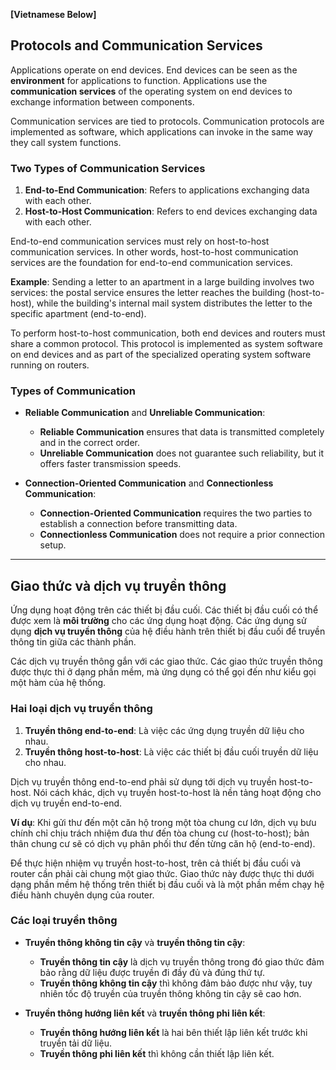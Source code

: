 **[Vietnamese Below]**

## Protocols and Communication Services

Applications operate on end devices. End devices can be seen as the **environment** for applications to function. Applications use the **communication services** of the operating system on end devices to exchange information between components.

Communication services are tied to protocols. Communication protocols are implemented as software, which applications can invoke in the same way they call system functions.

### Two Types of Communication Services

1. **End-to-End Communication**: Refers to applications exchanging data with each other.
2. **Host-to-Host Communication**: Refers to end devices exchanging data with each other.

End-to-end communication services must rely on host-to-host communication services. In other words, host-to-host communication services are the foundation for end-to-end communication services.

**Example**: Sending a letter to an apartment in a large building involves two services: the postal service ensures the letter reaches the building (host-to-host), while the building's internal mail system distributes the letter to the specific apartment (end-to-end).

To perform host-to-host communication, both end devices and routers must share a common protocol. This protocol is implemented as system software on end devices and as part of the specialized operating system software running on routers.

### Types of Communication

- **Reliable Communication** and **Unreliable Communication**:
  - **Reliable Communication** ensures that data is transmitted completely and in the correct order.
  - **Unreliable Communication** does not guarantee such reliability, but it offers faster transmission speeds.

- **Connection-Oriented Communication** and **Connectionless Communication**:
  - **Connection-Oriented Communication** requires the two parties to establish a connection before transmitting data.
  - **Connectionless Communication** does not require a prior connection setup.

---

## Giao thức và dịch vụ truyền thông

Ứng dụng hoạt động trên các thiết bị đầu cuối. Các thiết bị đầu cuối có thể được xem là **môi trường** cho các ứng dụng hoạt động. Các ứng dụng sử dụng **dịch vụ truyền thông** của hệ điều hành trên thiết bị đầu cuối để truyền thông tin giữa các thành phần.

Các dịch vụ truyền thông gắn với các giao thức. Các giao thức truyền thông được thực thi ở dạng phần mềm, mà ứng dụng có thể gọi đến như kiểu gọi một hàm của hệ thống.

### Hai loại dịch vụ truyền thông

1. **Truyền thông end-to-end**: Là việc các ứng dụng truyền dữ liệu cho nhau.
2. **Truyền thông host-to-host**: Là việc các thiết bị đầu cuối truyền dữ liệu cho nhau.

Dịch vụ truyền thông end-to-end phải sử dụng tới dịch vụ truyền host-to-host. Nói cách khác, dịch vụ truyền host-to-host là nền tảng hoạt động cho dịch vụ truyền end-to-end. 

**Ví dụ**: Khi gửi thư đến một căn hộ trong một tòa chung cư lớn, dịch vụ bưu chính chỉ chịu trách nhiệm đưa thư đến tòa chung cư (host-to-host); bản thân chung cư sẽ có dịch vụ phân phối thư đến từng căn hộ (end-to-end).

Để thực hiện nhiệm vụ truyền host-to-host, trên cả thiết bị đầu cuối và router cần phải cài chung một giao thức. Giao thức này được thực thi dưới dạng phần mềm hệ thống trên thiết bị đầu cuối và là một phần mềm chạy hệ điều hành chuyên dụng của router.

### Các loại truyền thông

- **Truyền thông không tin cậy** và **truyền thông tin cậy**: 
  - **Truyền thông tin cậy** là dịch vụ truyền thông trong đó giao thức đảm bảo rằng dữ liệu được truyền đi đầy đủ và đúng thứ tự.
  - **Truyền thông không tin cậy** thì không đảm bảo được như vậy, tuy nhiên tốc độ truyền của truyền thông không tin cậy sẽ cao hơn.

- **Truyền thông hướng liên kết** và **truyền thông phi liên kết**: 
  - **Truyền thông hướng liên kết** là hai bên thiết lập liên kết trước khi truyền tải dữ liệu.
  - **Truyền thông phi liên kết** thì không cần thiết lập liên kết.
